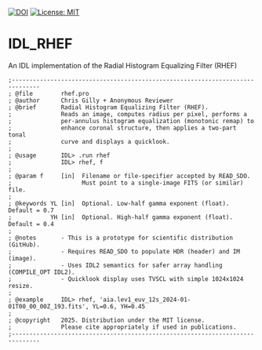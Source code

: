 [![DOI](https://zenodo.org/badge/DOI/10.5281/zenodo.17226415.svg)](https://doi.org/10.5281/zenodo.17226415) 
[![License: MIT](https://img.shields.io/badge/License-MIT-yellow.svg)](https://opensource.org/licenses/MIT)

# IDL_RHEF
An IDL implementation of the Radial Histogram Equalizing Filter (RHEF)

```idl
;------------------------------------------------------------------------------
; @file        rhef.pro
; @author      Chris Gilly + Anonymous Reviewer
; @brief       Radial Histogram Equalizing Filter (RHEF).
;              Reads an image, computes radius per pixel, performs a
;              per-annulus histogram equalization (monotonic remap) to
;              enhance coronal structure, then applies a two-part tonal
;              curve and displays a quicklook.
;
; @usage       IDL> .run rhef
;              IDL> rhef, f
;
; @param f     [in]  Filename or file-specifier accepted by READ_SDO.
;                    Must point to a single-image FITS (or similar) file.
;
; @keywords YL [in]  Optional. Low-half gamma exponent (float). Default = 0.7
;           YH [in]  Optional. High-half gamma exponent (float). Default = 0.4
;
; @notes       - This is a prototype for scientific distribution (GitHub).
;              - Requires READ_SDO to populate HDR (header) and IM (image).
;              - Uses IDL2 semantics for safer array handling (COMPILE_OPT IDL2).
;              - Quicklook display uses TVSCL with simple 1024x1024 resize.
;
; @example     IDL> rhef, 'aia.lev1_euv_12s_2024-01-01T00_00_00Z_193.fits', YL=0.6, YH=0.45
;
; @copyright   2025. Distribution under the MIT license.
;              Please cite appropriately if used in publications.
;------------------------------------------------------------------------------
```
